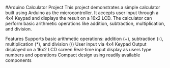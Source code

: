 #Arduino Calculator Project
This project demonstrates a simple calculator built using Arduino as the microcontroller. It accepts user input through a 4x4 Keypad and displays the result on a 16x2 LCD. The calculator can perform basic arithmetic operations like addition, subtraction, multiplication, and division.

Features
Supports basic arithmetic operations: addition (+), subtraction (-), multiplication (*), and division (/)
User input via 4x4 Keypad
Output displayed on a 16x2 LCD screen
Real-time input display as users type numbers and operations
Compact design using readily available components
